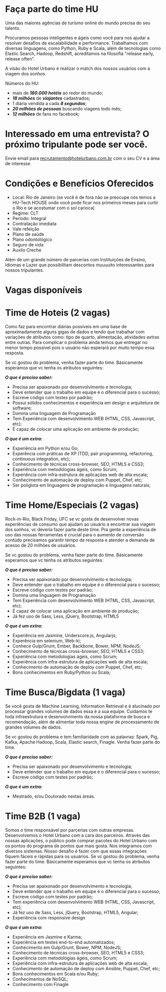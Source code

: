 # Faça parte do time HU

Uma das maiores agências de turismo online do mundo precisa do seu talento. 

Procuramos pessoas inteligentes e ágeis como você para nos ajudar a resolver desafios de escalabilidade e performance. Trabalhamos com diversas linguagens, como Python, Ruby e Scala, além de tecnologias como Elastic Search, Hadoop, Redshift, acreditamos na filosofia "release early, release often". 

A visão do Hotel Urbano é realizar o match dos nossos usuários com a viagem dos sonhos. 

Números do HU:

* mais de ***180.000 hotéis*** ao redor do mundo;
* ***18 milhões*** de ***viajantes*** cadastrados;
* 1 diária vendida a cada ***8 segundos***;
* ***20 milhões de pessoas*** buscando viagens todo mês;
* ***12 milhões*** de fans no facebook;

# Interessado em uma entrevista? O próximo tripulante pode ser você.

Envie email para recrutamento@hotelurbano.com.br com o seu CV e a área de interesse

# Condições e Benefícios Oferecidos

* Local: Rio de Janeiro (se você é de fora não se preocupe nós temos a HU-Tech HOUSE onde você pode ficar nos primeiros meses para curtir o Rio e se acostumar com o sol carioca)
* Regime: CLT
* Período: Integral
* Contratação imediata
* Vale refeição
* Plano de saúde
* Plano odontológico
* Seguro de vida
* Auxílo Creche

Além de um grande número de parcerias com Instituições de Ensino, Idiomas e Lazer que possibilitam descontos muuuuito interessantes para nossos tripulantes. 


# Vagas disponíveis

# Time de Hoteis (2 vagas)

Como faz para encontrar diárias possíveis em uma base de aproximadamente alguns gigas de dados e tendo que trabalhar com variações de atributos como: tipo de quarto, alimentação, atividades extras entre outras. Para complicar o problema ainda temos que entregar no menor tempo possível pois o usuário não esperará por muito tempo essa resposta. 

Se vc gostou do problema, venha fazer parte do time. Básicamente esperamos que vc tenha os atributos seguintes:

***O que é preciso saber:***

* Precisa ser apaixonado por desenvolvimento e tecnologia;
* Deve entender que o trabalho em equipe é o diferencial para o sucesso;
* Escreve código com testes por padrão;
* Possui sólidos conhecimentos e experiência em design e arquitetura de software;
* Domina uma linguagem de Programação
* Tem Experiência com desenvolvimento WEB (HTML, CSS, Javascript, etc);
* É capaz de colocar uma aplicação em ambiente de produção;

***O que é um extra:***
* Experiência em Python e/ou Go;
* Experência com práticas de XP (TDD, pair programming, refactoring, continuous integration, etc);
* Conhecimento de técnicas cross-browser, SEO, HTML5 e CSS3;
* Experiência com metodologias ágeis, como Scrum;
* Experiência com infra-estrutura de aplicações web de alta escala;
* Conhecimento de automação de deploy com Puppet, Chef, etc;
* Ser poliglota em linguagens de programação e linguagens naturais;


# Time Home/Especiais (2 vagas)

Rock-in-Rio, Black Friday, UFC se vc gosta de desenvolver novas experiências de consumo que ajudam ao usuário a encontrar sua viagem dos sonhos, vc deveria fazer parte deste time. Pra gente a experiência de uso das nossas ferramentas é crucial para o aumento de conversão contúdo precisamos garantir tempo de resposta e atender a demanda de acesso de 20 milhões de usuários.  

Se vc gostou do problema, venha fazer parte do time. Básicamente esperamos que vc tenha os atributos seguintes:

***O que é preciso saber:***

* Precisa ser apaixonado por desenvolvimento e tecnologia;
* Deve entender que o trabalho em equipe é o diferencial para o sucesso;
* Escreve código com testes por padrão;
* Domina uma linguagem de Programação
* Tem Experiência com desenvolvimento WEB (HTML, CSS, Javascript, etc);
* É capaz de colocar uma aplicação em ambiente de produção;
* Já fez uso de Sass, Less, jQuery, Bootstrap, HTML5

***O que é um extra:***

* Experiência em Jasmine, Underscore.js, Angularjs;
* Experência em selenium, Web-ki;
* Conhece Gulp/Grunt, Ember, Backbone, Bower, NPM, NodeJS;
* Conhecimento de técnicas cross-browser, SEO, HTML5 e CSS3;
* Experiência com metodologias ágeis, como Scrum;
* Experiência com infra-estrutura de aplicações web de alta escala;
* Conhecimento de automação de deploy com Puppet, Chef, etc;
* Bons conhecimentos em Ruby/Python ou Scala;

 
# Time Busca/Bigdata (1 vaga)

Se você gosta de Machine Learning, Information Retrieval e é alucinado por processar grandes volumes de dados essa é a sua equipe. Cuidamos te toda infraestrutura e desenvolvimento da nossa plataforma de busca e recomendação, além de alimentar toda nossa engine de processamento de grandes volumes de dados.

Se vc gostou do problema e tem familiaridade com as palavras: Spark, Pig, Kafka, Apache Hadoop, Scala, Elastic search, Finagle. Venha fazer parte do time.

***O que é preciso saber:***

* Precisa ser apaixonado por desenvolvimento e tecnologia;
* Deve entender que o trabalho em equipe é o diferencial para o sucesso;
* Escreve código com testes por padrão;

***O que é um extra:***

* Mestrado, e/ou Doutorado nestas áreas.


# Time B2B (1 vaga)

Somos o time responsável por parcerias com outras empresas. Desenvolvemos o Hotel Urbano com a cara dos parceiros. Através das nossas aplicações, o público pode comprar pacotes do Hotel Urbano com os pontos do programa de pontos que mais gosta.
Nos integramos com diversos sistemas. Nosso desafio é fazer com que essas integrações fiquem fáceis e rápidas para os usuários.
Se vc gostou do problema, venha fazer parte do time. Básicamente esperamos que vc tenha os atributos seguintes:

***O que é preciso saber:***

* Precisa ser apaixonado por desenvolvimento e tecnologia;
* Deve entender que o trabalho em equipe é o diferencial para o sucesso;
* Escreve código com testes por padrão;
* Tem experiência com desenvolvimento WEB (HTML, CSS, Javascript, etc);
* Já fez uso de Sass, Less, jQuery, Bootstrap, HTML5, Angular;
* Experiência com responsive design

***O que é um extra:***

* Experiência em Jasmine e Karma;
* Experiência em testes end-to-end automatizados;
* Conhecimento em Gulp/Grunt, Bower, NPM, NodeJS;
* Conhecimento de técnicas cross-browser, SEO, HTML5 e CSS3;
* Experiência com metodologias ágeis, como Scrum;
* Experiência com infra-estrutura de aplicações web de alta escala;
* Conhecimento de automação de deploy com Ansible, Puppet, Chef, etc;
* Bons conhecimentos em Scala e/ou Ruby;
* Conhecimentos de NoSQL;
* Conhecimento com Finagle

